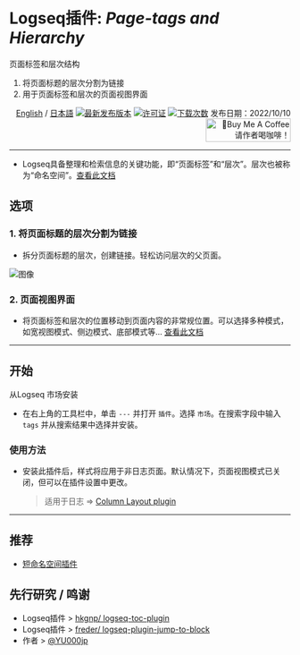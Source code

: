 
# Logseq插件: *Page-tags and Hierarchy*

页面标签和层次结构
  1. 将页面标题的层次分割为链接
  1. 用于页面标签和层次的页面视图界面

<div align="right">

[English](https://github.com/YU000jp/logseq-page-tags-and-hierarchy) / [日本語](https://github.com/YU000jp/logseq-page-tags-and-hierarchy/blob/main/README.ja.md) [![最新发布版本](https://img.shields.io/github/v/release/YU000jp/logseq-page-tags-and-hierarchy)](https://github.com/YU000jp/logseq-page-tags-and-hierarchy/releases)
[![许可证](https://img.shields.io/github/license/YU000jp/logseq-page-tags-and-hierarchy?color=blue)](https://github.com/YU000jp/logseq-page-tags-and-hierarchy/blob/main/LICENSE)
[![下载次数](https://img.shields.io/github/downloads/YU000jp/logseq-page-tags-and-hierarchy/total.svg)](https://github.com/YU000jp/logseq-page-tags-and-hierarchy/releases)
发布日期：2022/10/10 <a href="https://www.buymeacoffee.com/yu000japan" target="_blank"><img src="https://cdn.buymeacoffee.com/buttons/v2/default-violet.png" alt="🍌Buy Me A Coffee 请作者喝咖啡！" style="height: 42px;width: 152px" ></a>
</div>

---

- Logseq具备整理和检索信息的关键功能，即“页面标签”和“层次”。层次也被称为“命名空间”。[查看此文档](https://github.com/YU000jp/logseq-page-tags-and-hierarchy/wiki/%E9%A1%B5%E9%9D%A2%E6%A0%87%E7%AD%BE%E5%92%8C%E5%B1%82%E6%AC%A1%E7%BB%93%E6%9E%84)

## 选项

### 1. 将页面标题的层次分割为链接

- 拆分页面标题的层次，创建链接。轻松访问层次的父页面。

![图像](https://github.com/YU000jp/logseq-page-tags-and-hierarchy/assets/111847207/f7da636b-4418-4a2f-b1e9-49c6aa8ec055)

### 2. 页面视图界面

- 将页面标签和层次的位置移动到页面内容的非常规位置。可以选择多种模式，如宽视图模式、侧边模式、底部模式等... [查看此文档](https://github.com/YU000jp/logseq-page-tags-and-hierarchy/wiki/%E9%A1%B5%E9%9D%A2%E8%A7%86%E5%9B%BE%E7%95%8C%E9%9D%A2)

---

## 开始

从Logseq 市场安装
  - 在右上角的工具栏中，单击 `---` 并打开 `插件`。选择 `市场`。在搜索字段中输入 `tags` 并从搜索结果中选择并安装。

### 使用方法

- 安装此插件后，样式将应用于非日志页面。默认情况下，页面视图模式已关闭，但可以在插件设置中更改。
  > 适用于日志 => [Column Layout plugin](https://github.com/YU000jp/Logseq-column-Layout)

---

## 推荐

- [短命名空间插件](https://github.com/YU000jp/logseq-plugin-short-namespaces)

## 先行研究 / 鸣谢

- Logseq插件 > [hkgnp/ logseq-toc-plugin](https://github.com/hkgnp/logseq-toc-plugin/)
- Logseq插件 > [freder/ logseq-plugin-jump-to-block](https://github.com/freder/logseq-plugin-jump-to-block/)
- 作者 > [@YU000jp](https://github.com/YU000jp)
